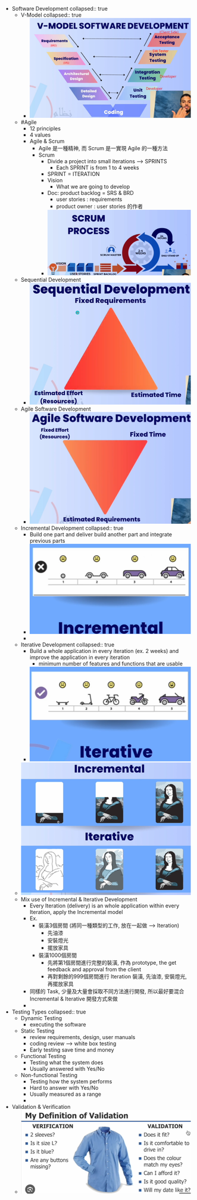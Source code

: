 - Software Development
  collapsed:: true
	- V-Model
	  collapsed:: true
		- ![image.png](../assets/image_1715146620863_0.png)
	- #Agile
		- 12 principles
		- 4 values
		- Agile & Scrum
			- Agile 是一種精神, 而 Scrum 是一實現 Agile 的一種方法
			- Scrum
				- Divide a project into small iterations --> SPRINTS
					- Each  SPRINT is  from 1 to 4 weeks
				- SPRINT = ITERATION
				- Vision
					- What we are going to develop
				- Doc: product backlog = SRS & BRD
					- user stories : requirements
					- product owner : user stories 的作者
				- ![image.png](../assets/image_1715147304060_0.png)
	- Sequential Development
		- ![image.png](../assets/image_1715147799514_0.png)
	- Agile Software Development
		- ![image.png](../assets/image_1715147870504_0.png)
	- Incremental Development
	  collapsed:: true
		- Build one part and deliver build another part and integrate previous parts
		- ![image.png](../assets/image_1715138633972_0.png)
		-
	- Iterative Development
	  collapsed:: true
		- Build a whole application in every iteration (ex. 2 weeks) and improve the application in every iteration
			- minimum number of features and functions that are usable
		- ![image.png](../assets/image_1715138619883_0.png)
	- ![image.png](../assets/image_1715138867066_0.png)
	- Mix use of Incremental & Iterative Development
		- Every Iteration (delivery) is an whole application within every Iteration, apply the Incremental model
		- Ex.
			- 裝潢3個房間 (將同一種類型的工作, 放在一起做 --> Iteration)
				- 先油漆
				- 安裝燈光
				- 擺放家具
			- 裝潢1000個房間
				- 先將第1個房間進行完整的裝潢, 作為 prototype, the get feedback and approval from the client
				- 再對剩餘的999個房間進行 Iteration 裝潢, 先油漆, 安裝燈光, 再擺放家具
		- 同樣的 Task, 少量及大量會採取不同方法進行開發, 所以最好要混合 Incremental & Iterative 開發方式來做
		-
- Testing Types
  collapsed:: true
	- Dynamic Testing
		- executing the software
	- Static Testing
		- review requirements, design, user manuals
		- coding review --> white box testing
		- Early testing save time and money
	- Functional Testing
		- Testing what the system does
		- Usually answered with Yes/No
	- Non-functional Testing
		- Testing how the system performs
		- Hard to answer with Yes/No
		- Usually measured as a range
		-
- Validation & Verification
	- ![image.png](../assets/image_1715309692813_0.png)